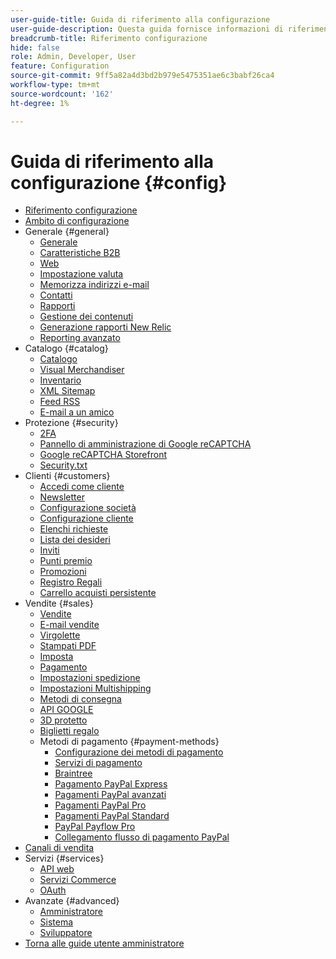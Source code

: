 ```yaml
---
user-guide-title: Guida di riferimento alla configurazione
user-guide-description: Questa guida fornisce informazioni di riferimento per tutte le impostazioni di configurazione dell'archivio a cui si accede dalla barra laterale _Admin_ in **[!UICONTROL Stores]** > _[!UICONTROL Settings]_ > **[!UICONTROL Configuration]**.
breadcrumb-title: Riferimento configurazione
hide: false
role: Admin, Developer, User
feature: Configuration
source-git-commit: 9ff5a82a4d3bd2b979e5475351ae6c3babf26ca4
workflow-type: tm+mt
source-wordcount: '162'
ht-degree: 1%

---
```



# Guida di riferimento alla configurazione {#config}

- [Riferimento configurazione](guide-overview.md)
- [Ambito di configurazione](scope-change.md)
- Generale {#general}
   - [Generale](./general/general.md)
   - [Caratteristiche B2B](./general/b2b-features.md)
   - [Web](./general/web.md)
   - [Impostazione valuta](./general/currency-setup.md)
   - [Memorizza indirizzi e-mail](./general/store-email-addresses.md)
   - [Contatti](./general/contacts.md)
   - [Rapporti](./general/reports.md)
   - [Gestione dei contenuti](./general/content-management.md)
   - [Generazione rapporti New Relic](./general/new-relic-reporting.md)
   - [Reporting avanzato](./general/advanced-reporting.md)
- Catalogo {#catalog}
   - [Catalogo](./catalog/catalog.md)
   - [Visual Merchandiser](./catalog/visual-merchandiser.md)
   - [Inventario](./catalog/inventory.md)
   - [XML Sitemap](./catalog/xml-sitemap.md)
   - [Feed RSS](./catalog/rss-feeds.md)
   - [E-mail a un amico](./catalog/email-to-a-friend.md)
- Protezione {#security}
   - [2FA](./security/2fa.md)
   - [Pannello di amministrazione di Google reCAPTCHA](./security/google-recaptcha-admin.md)
   - [Google reCAPTCHA Storefront](./security/google-recaptcha-storefront.md)
   - [Security.txt](./security/security-txt.md)
- Clienti {#customers}
   - [Accedi come cliente](./customers/login-as-customer.md)
   - [Newsletter](./customers/newsletter.md)
   - [Configurazione società](./customers/company-configuration.md)
   - [Configurazione cliente](./customers/customer-configuration.md)
   - [Elenchi richieste](./customers/requisition-lists.md)
   - [Lista dei desideri](./customers/wishlist.md)
   - [Inviti](./customers/invitations.md)
   - [Punti premio](./customers/reward-points.md)
   - [Promozioni](./customers/promotions.md)
   - [Registro Regali](./customers/gift-registry.md)
   - [Carrello acquisti persistente](./customers/persistent-shopping-cart.md)
- Vendite {#sales}
   - [Vendite](./sales/sales.md)
   - [E-mail vendite](./sales/sales-emails.md)
   - [Virgolette](./sales/quotes.md)
   - [Stampati PDF](./sales/pdf-print-outs.md)
   - [Imposta](./sales/tax.md)
   - [Pagamento](./sales/checkout.md)
   - [Impostazioni spedizione](./sales/shipping-settings.md)
   - [Impostazioni Multishipping](./sales/multishipping-settings.md)
   - [Metodi di consegna](./sales/delivery-methods.md)
   - [API GOOGLE](./sales/google-api.md)
   - [3D protetto](./sales/3d-secure.md)
   - [Biglietti regalo](./sales/gift-cards.md)
   - Metodi di pagamento {#payment-methods}
      - [Configurazione dei metodi di pagamento](./sales/payment-methods.md)
      - [Servizi di pagamento](./sales/payment-services.md)
      - [Braintree](./sales/braintree.md)
      - [Pagamento PayPal Express](./sales/paypal-express-checkout.md)
      - [Pagamenti PayPal avanzati](./sales/paypal-payments-advanced.md)
      - [Pagamenti PayPal Pro](./sales/paypal-payments-pro.md)
      - [Pagamenti PayPal Standard](./sales/paypal-payments-standard.md)
      - [PayPal Payflow Pro](./sales/paypal-payflow-pro.md)
      - [Collegamento flusso di pagamento PayPal](./sales/paypal-payflow-link.md)
- [Canali di vendita](./sales-channels.md)
- Servizi {#services}
   - [API web](./services/magento-web-api.md)
   - [Servizi Commerce](./services/saas.md)
   - [OAuth](./services/oauth.md)
- Avanzate {#advanced}
   - [Amministratore](./advanced/admin.md)
   - [Sistema](./advanced/system.md)
   - [Sviluppatore](./advanced/developer.md)
- [Torna alle guide utente amministratore](https://experienceleague.adobe.com/en/docs/commerce-admin/user-guides/home)

